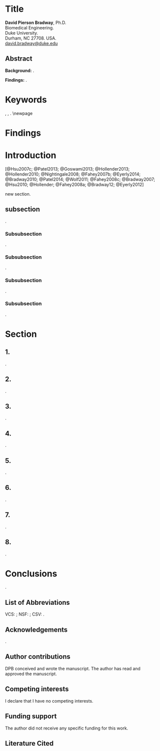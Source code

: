 # Title

**David Pierson Bradway**, Ph.D.  
Biomedical Engineering.  
Duke University.  
Durham, NC 27708. USA.  
[david.bradway@duke.edu](mailto:david.bradway@duke.edu)

## Abstract  
**Background:**  .

**Findings:** .

# Keywords
, , .
\newpage

# Findings
# Introduction
[@Hsu2007c; @Patel2013; @Goswami2013; @Hollender2013; @Hollender2010; @Nightingale2008; @Fahey2007b; @Eyerly2014; @Bradway2010; @Patel2014; @Wolf2011; @Fahey2008c; @Bradway2007; @Hsu2010; @Hollender; @Fahey2008a; @Bradway12; @Eyerly2012]

new section.

## subsection
.

### Subsubsection
.

### Subsubsection  
.

### Subsubsection
.

### Subsubsection
. 

# Section

## 1.   
. 

##  2.   
.

##  3. 
.

## 4. 
.

##  5.   
. 

##  6. 
. 

##  7.  
.

## 8. 
.

# Conclusions  
.

## List of Abbreviations
VCS: ; NSF: ; CSV: .

## Acknowledgements  
. 

## Author contributions
DPB conceived and wrote the manuscript. The author has read and approved the manuscript.

## Competing interests
I declare that I have no competing interests.

## Funding support
The author did not receive any specific funding for this work.

## Literature Cited  
